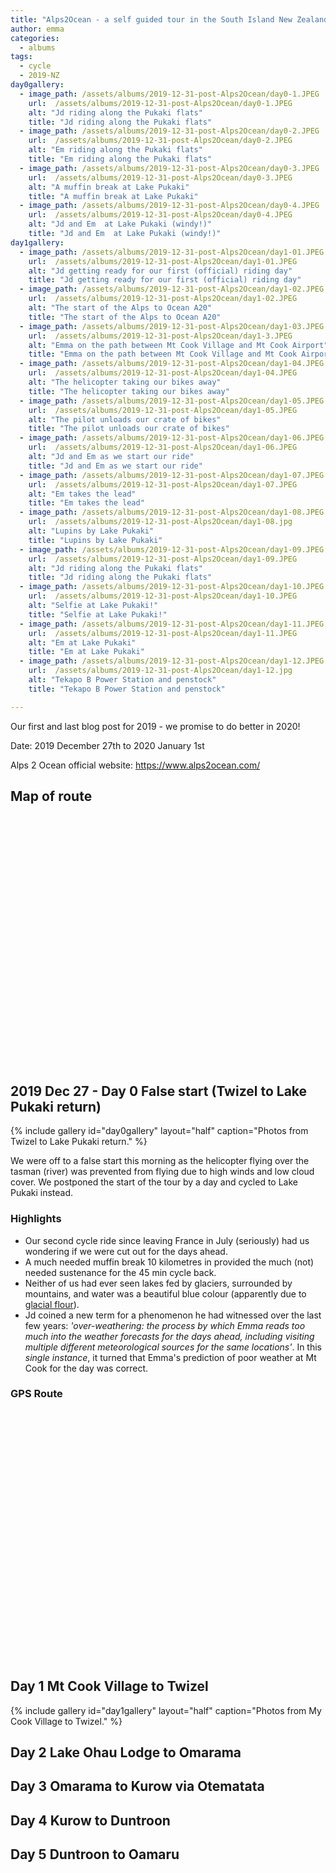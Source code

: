 ```yaml
---
title: "Alps2Ocean - a self guided tour in the South Island New Zealand"
author: emma
categories:
  - albums
tags:
  - cycle
  - 2019-NZ
day0gallery:
  - image_path: /assets/albums/2019-12-31-post-Alps2Ocean/day0-1.JPEG
    url:  /assets/albums/2019-12-31-post-Alps2Ocean/day0-1.JPEG
    alt: "Jd riding along the Pukaki flats"
    title: "Jd riding along the Pukaki flats"
  - image_path: /assets/albums/2019-12-31-post-Alps2Ocean/day0-2.JPEG
    url:  /assets/albums/2019-12-31-post-Alps2Ocean/day0-2.JPEG
    alt: "Em riding along the Pukaki flats"
    title: "Em riding along the Pukaki flats"
  - image_path: /assets/albums/2019-12-31-post-Alps2Ocean/day0-3.JPEG
    url:  /assets/albums/2019-12-31-post-Alps2Ocean/day0-3.JPEG 
    alt: "A muffin break at Lake Pukaki"
    title: "A muffin break at Lake Pukaki"
  - image_path: /assets/albums/2019-12-31-post-Alps2Ocean/day0-4.JPEG
    url:  /assets/albums/2019-12-31-post-Alps2Ocean/day0-4.JPEG
    alt: "Jd and Em  at Lake Pukaki (windy!)"
    title: "Jd and Em  at Lake Pukaki (windy!)"
day1gallery:
  - image_path: /assets/albums/2019-12-31-post-Alps2Ocean/day1-01.JPEG
    url:  /assets/albums/2019-12-31-post-Alps2Ocean/day1-01.JPEG
    alt: "Jd getting ready for our first (official) riding day"
    title: "Jd getting ready for our first (official) riding day"
  - image_path: /assets/albums/2019-12-31-post-Alps2Ocean/day1-02.JPEG
    url:  /assets/albums/2019-12-31-post-Alps2Ocean/day1-02.JPEG
    alt: "The start of the Alps to Ocean A20"
    title: "The start of the Alps to Ocean A20"
  - image_path: /assets/albums/2019-12-31-post-Alps2Ocean/day1-03.JPEG
    url:  /assets/albums/2019-12-31-post-Alps2Ocean/day1-3.JPEG 
    alt: "Emma on the path between Mt Cook Village and Mt Cook Airport"
    title: "Emma on the path between Mt Cook Village and Mt Cook Airport"
  - image_path: /assets/albums/2019-12-31-post-Alps2Ocean/day1-04.JPEG
    url:  /assets/albums/2019-12-31-post-Alps2Ocean/day1-04.JPEG
    alt: "The helicopter taking our bikes away"
    title: "The helicopter taking our bikes away"
  - image_path: /assets/albums/2019-12-31-post-Alps2Ocean/day1-05.JPEG
    url:  /assets/albums/2019-12-31-post-Alps2Ocean/day1-05.JPEG
    alt: "The pilot unloads our crate of bikes"
    title: "The pilot unloads our crate of bikes"
  - image_path: /assets/albums/2019-12-31-post-Alps2Ocean/day1-06.JPEG
    url:  /assets/albums/2019-12-31-post-Alps2Ocean/day1-06.JPEG
    alt: "Jd and Em as we start our ride"
    title: "Jd and Em as we start our ride"
  - image_path: /assets/albums/2019-12-31-post-Alps2Ocean/day1-07.JPEG
    url:  /assets/albums/2019-12-31-post-Alps2Ocean/day1-07.JPEG 
    alt: "Em takes the lead"
    title: "Em takes the lead"
  - image_path: /assets/albums/2019-12-31-post-Alps2Ocean/day1-08.JPEG
    url:  /assets/albums/2019-12-31-post-Alps2Ocean/day1-08.jpg
    alt: "Lupins by Lake Pukaki"
    title: "Lupins by Lake Pukaki"
  - image_path: /assets/albums/2019-12-31-post-Alps2Ocean/day1-09.JPEG
    url:  /assets/albums/2019-12-31-post-Alps2Ocean/day1-09.JPEG
    alt: "Jd riding along the Pukaki flats"
    title: "Jd riding along the Pukaki flats"
  - image_path: /assets/albums/2019-12-31-post-Alps2Ocean/day1-10.JPEG
    url:  /assets/albums/2019-12-31-post-Alps2Ocean/day1-10.JPEG
    alt: "Selfie at Lake Pukaki!"
    title: "Selfie at Lake Pukaki!"
  - image_path: /assets/albums/2019-12-31-post-Alps2Ocean/day1-11.JPEG
    url:  /assets/albums/2019-12-31-post-Alps2Ocean/day1-11.JPEG 
    alt: "Em at Lake Pukaki"
    title: "Em at Lake Pukaki"
  - image_path: /assets/albums/2019-12-31-post-Alps2Ocean/day1-12.JPEG
    url:  /assets/albums/2019-12-31-post-Alps2Ocean/day1-12.jpg
    alt: "Tekapo B Power Station and penstock"
    title: "Tekapo B Power Station and penstock"    

---
```


Our first and last blog post for 2019 - we promise to do better in 2020!

Date: 2019 December 27th to 2020 January 1st

Alps 2 Ocean official website: <https://www.alps2ocean.com/>

## Map of route

<link rel="stylesheet" href="https://unpkg.com/leaflet@1.5.1/dist/leaflet.css"
   integrity="sha512-xwE/Az9zrjBIphAcBb3F6JVqxf46+CDLwfLMHloNu6KEQCAWi6HcDUbeOfBIptF7tcCzusKFjFw2yuvEpDL9wQ=="
   crossorigin=""/>  

<script src="https://unpkg.com/leaflet@1.5.1/dist/leaflet.js"
   integrity="sha512-GffPMF3RvMeYyc1LWMHtK8EbPv0iNZ8/oTtHPx9/cc2ILxQ+u905qIwdpULaqDkyBKgOaB57QTMg7ztg8Jm2Og=="
   crossorigin=""></script>
<script src="https://cdnjs.cloudflare.com/ajax/libs/leaflet-gpx/1.4.0/gpx.min.js"></script>

<div id="mapid" style="width: 80%; height: 400px;"></div>
<script>

var mymap = L.map('mapid').setView([44.112664, 5.407952], 13);

L.tileLayer( 'http://{s}.tile.openstreetmap.org/{z}/{x}/{y}.png', {
    attribution: '&copy; <a href="https://www.openstreetmap.org/copyright">OpenStreetMap</a>',
    subdomains: ['a','b','c']
}).addTo( mymap );

var gpx = 'https://www.jdem.com.au/assets/albums/2019-07-11-post-sault-lavender-cycle/2019-07-11-post-sault-lavender-cycle.gpx';

new L.GPX(gpx, {async: true,   marker_options: {
    startIconUrl: '/assets/images/pin-icon-start.png',
    endIconUrl: '/assets/images/pin-icon-end.png',
    shadowUrl: '/assets/images/pin-shadow.png'
  }}).on('loaded', function(e) { mymap.fitBounds(e.target.getBounds()); }).addTo(mymap);
</script>

## 2019 Dec 27 - Day 0 False start (Twizel to Lake Pukaki return)

{% include gallery id="day0gallery" layout="half" caption="Photos from Twizel to Lake Pukaki return." %}

 We were off to a false start this morning as the helicopter flying over the tasman (river) was prevented from flying due to high winds and low cloud cover. We postponed the start of the tour by a day and cycled to Lake Pukaki instead.

### Highlights

- Our second cycle ride since leaving France in July (seriously) had us wondering if we were cut out for the days ahead.
- A much needed muffin break 10 kilometres in provided the much (not) needed sustenance for the 45 min cycle back.
- Neither of us had ever seen lakes fed by glaciers, surrounded by mountains, and water was a beautiful blue colour (apparently due to [glacial flour](<https://en.wikipedia.org/wiki/Rock_flour>)).
- Jd coined a new term for a phenomenon he had witnessed over the last few years: *'over-weathering: the process by which Emma reads too much into the weather forecasts for the days ahead, including visiting multiple different meteorological sources for the same locations'*. In this *single instance*, it turned that Emma's prediction of poor weather at Mt Cook for the day was correct.

### GPS Route
<div id="day0map" style="width: 100%; height: 400px;"></div>

<script>
var day0map = L.map('day0map').setView([-44.2599014,170.1042942], 13);

L.tileLayer( 'http://{s}.tile.openstreetmap.org/{z}/{x}/{y}.png', {
    attribution: '&copy; <a href="https://www.openstreetmap.org/copyright">OpenStreetMap</a>',
    subdomains: ['a','b','c']
}).addTo( mymap );

var gpx = 'https://www.jdem.com.au/assets/albums/2019-12-31-post-Alps2Ocean/2019-12-27_Day_0_Twizel_LakePukaki.gpx';

new L.GPX(gpx, {async: true,   marker_options: {
    startIconUrl: '/assets/images/pin-icon-start.png',
    endIconUrl: '/assets/images/pin-icon-end.png',
    shadowUrl: '/assets/images/pin-shadow.png'
  }}).on('loaded', function(e) { day0map.fitBounds(e.target.getBounds()); }).addTo(day0map);
</script>


## Day 1 Mt Cook Village to Twizel

{% include gallery id="day1gallery" layout="half" caption="Photos from My Cook Village to Twizel." %}

## Day 2 Lake Ohau Lodge to Omarama

## Day 3 Omarama to Kurow via Otematata

## Day 4 Kurow to Duntroon

## Day 5 Duntroon to Oamaru
